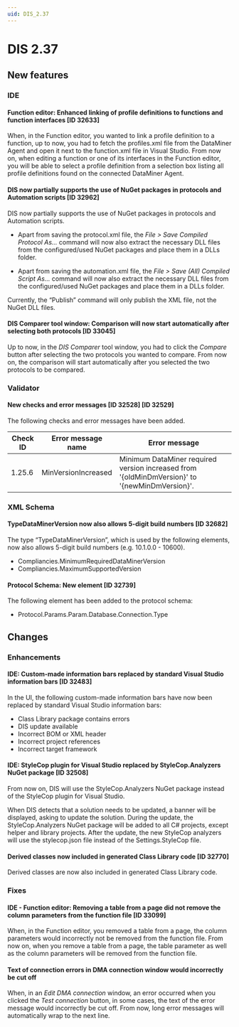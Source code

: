```yaml
---
uid: DIS_2.37
---
```


# DIS 2.37

## New features

### IDE

#### Function editor: Enhanced linking of profile definitions to functions and function interfaces \[ID 32633\]

When, in the Function editor, you wanted to link a profile definition to a function, up to now, you had to fetch the profiles.xml file from the DataMiner Agent and open it next to the function.xml file in Visual Studio. From now on, when editing a function or one of its interfaces in the Function editor, you will be able to select a profile definition from a selection box listing all profile definitions found on the connected DataMiner Agent.

#### DIS now partially supports the use of NuGet packages in protocols and Automation scripts \[ID 32962\]

DIS now partially supports the use of NuGet packages in protocols and Automation scripts.

- Apart from saving the protocol.xml file, the *File \> Save Compiled Protocol As…* command will now also extract the necessary DLL files from the configured/used NuGet packages and place them in a DLLs folder.

- Apart from saving the automation.xml file, the *File \> Save (All) Compiled Script As…* command will now also extract the necessary DLL files from the configured/used NuGet packages and place them in a DLLs folder.

Currently, the “Publish” command will only publish the XML file, not the NuGet DLL files.

#### DIS Comparer tool window: Comparison will now start automatically after selecting both protocols \[ID 33045\]

Up to now, in the *DIS Comparer* tool window, you had to click the *Compare* button after selecting the two protocols you wanted to compare. From now on, the comparison will start automatically after you selected the two protocols to be compared.

### Validator

#### New checks and error messages \[ID 32528\] \[ID 32529\]

The following checks and error messages have been added.

| Check ID | Error message name  | Error message                                                                                 |
|----------|---------------------|-----------------------------------------------------------------------------------------------|
| 1.25.6   | MinVersionIncreased | Minimum DataMiner required version increased from '{oldMinDmVersion}' to '{newMinDmVersion}'. |

### XML Schema

#### TypeDataMinerVersion now also allows 5-digit build numbers \[ID 32682\]

The type “TypeDataMinerVersion”, which is used by the following elements, now also allows 5-digit build numbers (e.g. 10.1.0.0 - 10600).

- Compliancies.MinimumRequiredDataMinerVersion
- Compliancies.MaximumSupportedVersion

#### Protocol Schema: New element \[ID 32739\]

The following element has been added to the protocol schema:

- Protocol.Params.Param.Database.Connection.Type

## Changes

### Enhancements

#### IDE: Custom-made information bars replaced by standard Visual Studio information bars \[ID 32483\]

In the UI, the following custom-made information bars have now been replaced by standard Visual Studio information bars:

- Class Library package contains errors
- DIS update available
- Incorrect BOM or XML header
- Incorrect project references
- Incorrect target framework

#### IDE: StyleCop plugin for Visual Studio replaced by StyleCop.Analyzers NuGet package \[ID 32508\]

From now on, DIS will use the StyleCop.Analyzers NuGet package instead of the StyleCop plugin for Visual Studio.

When DIS detects that a solution needs to be updated, a banner will be displayed, asking to update the solution. During the update, the StyleCop.Analyzers NuGet package will be added to all C# projects, except helper and library projects. After the update, the new StyleCop analyzers will use the stylecop.json file instead of the Settings.StyleCop file.

#### Derived classes now included in generated Class Library code \[ID 32770\]

Derived classes are now also included in generated Class Library code.

### Fixes

#### IDE - Function editor: Removing a table from a page did not remove the column parameters from the function file \[ID 33099\]

When, in the Function editor, you removed a table from a page, the column parameters would incorrectly not be removed from the function file. From now on, when you remove a table from a page, the table parameter as well as the column parameters will be removed from the function file.

#### Text of connection errors in DMA connection window would incorrectly be cut off

When, in an *Edit DMA connection* window, an error occurred when you clicked the *Test connection* button, in some cases, the text of the error message would incorrectly be cut off. From now, long error messages will automatically wrap to the next line.

